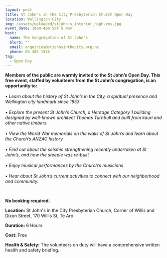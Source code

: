 ```yaml
---
layout: post
title: St John's in the City Presbyterian Church Open Day
location: Wellington City
img: /assets/uploaded/stjohn-s_interior_high-res.jpg
event_date: 10am-4pm Sat 5 Nov
host:
  name: The Congregation of St John's
  blurb: ""
  email: enquiries@stjohnsinthecity.org.nz
  phone: 04 385 1546
tag:
  - Open Day
---
```

**Members of the public are warmly invited to the St John’s Open Day. This free event, staffed by volunteers from the St John’s congregation, is an opportunity to:**\
\
*• Learn about the history of St John’s in the City, a spiritual presence and Wellington city landmark since 1853*\
\
*• Explore the present St John’s Church, a Heritage Category 1 building designed by well-known architect Thomas Turnbull and built from kauri and other native timbers*\
\
*• View the World War memorials on the walls of St John’s and learn about the Church’s ANZAC history*\
\
*• Find out about the seismic strengthening recently undertaken at St John’s, and how the steeple was re-built*\
\
*• Enjoy musical performances by the Church’s musicians*\
\
*• Hear about St John’s current activities to connect with our neighborhood and community.*

<br>

**No booking required.**

**Location:** St John's in the City Presbyterian Church, Corner of Willis and Dixon Street, 170 Willis St, Te Aro

**Duration:** 6 Hours

**Cost:** Free

**Health & Safety:** The volunteers on duty will have a comprehensive written health and safety briefing.